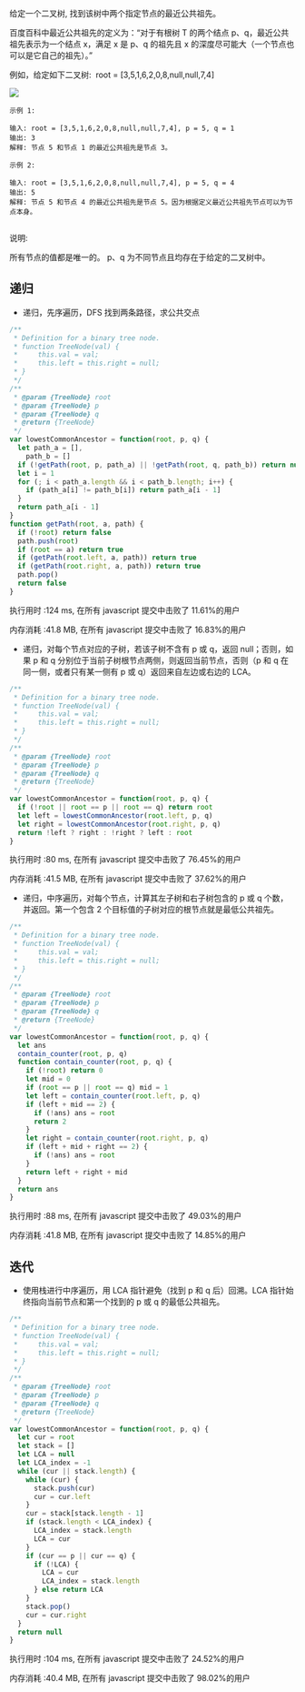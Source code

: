 给定一个二叉树, 找到该树中两个指定节点的最近公共祖先。

百度百科中最近公共祖先的定义为：“对于有根树 T 的两个结点 p、q，最近公共祖先表示为一个结点 x，满足 x 是 p、q 的祖先且 x 的深度尽可能大（一个节点也可以是它自己的祖先）。”

例如，给定如下二叉树:  root = [3,5,1,6,2,0,8,null,null,7,4]

![](https://assets.leetcode-cn.com/aliyun-lc-upload/uploads/2018/12/15/binarytree.png)

```
示例 1:

输入: root = [3,5,1,6,2,0,8,null,null,7,4], p = 5, q = 1
输出: 3
解释: 节点 5 和节点 1 的最近公共祖先是节点 3。
```

```
示例 2:

输入: root = [3,5,1,6,2,0,8,null,null,7,4], p = 5, q = 4
输出: 5
解释: 节点 5 和节点 4 的最近公共祖先是节点 5。因为根据定义最近公共祖先节点可以为节点本身。
 
```

说明:

所有节点的值都是唯一的。
p、q 为不同节点且均存在于给定的二叉树中。

## 递归

- 递归，先序遍历，DFS 找到两条路径，求公共交点

```js
/**
 * Definition for a binary tree node.
 * function TreeNode(val) {
 *     this.val = val;
 *     this.left = this.right = null;
 * }
 */
/**
 * @param {TreeNode} root
 * @param {TreeNode} p
 * @param {TreeNode} q
 * @return {TreeNode}
 */
var lowestCommonAncestor = function(root, p, q) {
  let path_a = [],
    path_b = []
  if (!getPath(root, p, path_a) || !getPath(root, q, path_b)) return null
  let i = 1
  for (; i < path_a.length && i < path_b.length; i++) {
    if (path_a[i] != path_b[i]) return path_a[i - 1]
  }
  return path_a[i - 1]
}
function getPath(root, a, path) {
  if (!root) return false
  path.push(root)
  if (root == a) return true
  if (getPath(root.left, a, path)) return true
  if (getPath(root.right, a, path)) return true
  path.pop()
  return false
}
```

执行用时 :124 ms, 在所有 javascript 提交中击败了 11.61%的用户

内存消耗 :41.8 MB, 在所有 javascript 提交中击败了 16.83%的用户

- 递归，对每个节点对应的子树，若该子树不含有 p 或 q，返回 null；否则，如果 p 和 q 分别位于当前子树根节点两侧，则返回当前节点，否则（p 和 q 在同一侧，或者只有某一侧有 p 或 q）返回来自左边或右边的 LCA。

```js
/**
 * Definition for a binary tree node.
 * function TreeNode(val) {
 *     this.val = val;
 *     this.left = this.right = null;
 * }
 */
/**
 * @param {TreeNode} root
 * @param {TreeNode} p
 * @param {TreeNode} q
 * @return {TreeNode}
 */
var lowestCommonAncestor = function(root, p, q) {
  if (!root || root == p || root == q) return root
  let left = lowestCommonAncestor(root.left, p, q)
  let right = lowestCommonAncestor(root.right, p, q)
  return !left ? right : !right ? left : root
}
```

执行用时 :80 ms, 在所有 javascript 提交中击败了 76.45%的用户

内存消耗 :41.5 MB, 在所有 javascript 提交中击败了 37.62%的用户

- 递归，中序遍历，对每个节点，计算其左子树和右子树包含的 p 或 q 个数，并返回。第一个包含 2 个目标值的子树对应的根节点就是最低公共祖先。

```js
/**
 * Definition for a binary tree node.
 * function TreeNode(val) {
 *     this.val = val;
 *     this.left = this.right = null;
 * }
 */
/**
 * @param {TreeNode} root
 * @param {TreeNode} p
 * @param {TreeNode} q
 * @return {TreeNode}
 */
var lowestCommonAncestor = function(root, p, q) {
  let ans
  contain_counter(root, p, q)
  function contain_counter(root, p, q) {
    if (!root) return 0
    let mid = 0
    if (root == p || root == q) mid = 1
    let left = contain_counter(root.left, p, q)
    if (left + mid == 2) {
      if (!ans) ans = root
      return 2
    }
    let right = contain_counter(root.right, p, q)
    if (left + mid + right == 2) {
      if (!ans) ans = root
    }
    return left + right + mid
  }
  return ans
}
```

执行用时 :88 ms, 在所有 javascript 提交中击败了 49.03%的用户

内存消耗 :41.8 MB, 在所有 javascript 提交中击败了 14.85%的用户

## 迭代

- 使用栈进行中序遍历，用 LCA 指针避免（找到 p 和 q 后）回溯。LCA 指针始终指向当前节点和第一个找到的 p 或 q 的最低公共祖先。

```js
/**
 * Definition for a binary tree node.
 * function TreeNode(val) {
 *     this.val = val;
 *     this.left = this.right = null;
 * }
 */
/**
 * @param {TreeNode} root
 * @param {TreeNode} p
 * @param {TreeNode} q
 * @return {TreeNode}
 */
var lowestCommonAncestor = function(root, p, q) {
  let cur = root
  let stack = []
  let LCA = null
  let LCA_index = -1
  while (cur || stack.length) {
    while (cur) {
      stack.push(cur)
      cur = cur.left
    }
    cur = stack[stack.length - 1]
    if (stack.length < LCA_index) {
      LCA_index = stack.length
      LCA = cur
    }
    if (cur == p || cur == q) {
      if (!LCA) {
        LCA = cur
        LCA_index = stack.length
      } else return LCA
    }
    stack.pop()
    cur = cur.right
  }
  return null
}
```

执行用时 :104 ms, 在所有 javascript 提交中击败了 24.52%的用户

内存消耗 :40.4 MB, 在所有 javascript 提交中击败了 98.02%的用户
